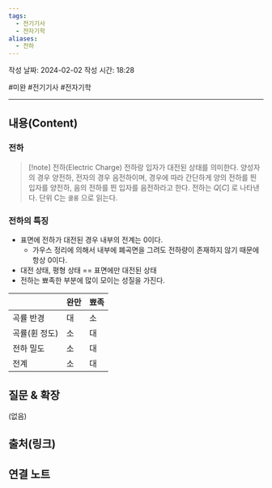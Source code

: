```yaml
---
tags:
  - 전기기사
  - 전자기학
aliases:
  - 전하
---
```

작성 날짜: 2024-02-02
작성 시간: 18:28

#미완 #전기기사 #전자기학 

----
## 내용(Content)
### 전하
>[!note] 전하(Electric Charge)
>전하랑 입자가 대전된 상태를 의미한다. 양성자의 경우 양전하, 전자의 경우 음전하이며, 경우에 따라 간단하게 양의 전하를 띈 입자를 양전하, 음의 전하를 띈 입자를 음전하라고 한다.
>전하는 $Q[C]$ 로 나타낸다. 단위 C는 `쿨롱` 으로 읽는다.
>

### 전하의 특징
- 표면에 전하가 대전된 경우 내부의 전계는 0이다.
	- 가우스 정리에 의해서 내부에 폐곡면을 그려도 전하량이 존재하지 않기 때문에 항상 0이다.
- 대전 상태, 평형 상태 == 표면에만 대전된 상태
- 전하는 뾰족한 부분에 많이 모이는 성질을 가진다.

|  | 완만 | 뾰족 |
| ---- | ---- | ---- |
| 곡률 반경 | 대 | 소 |
| 곡률(휜 정도) | 소 | 대 |
| 전하 밀도 | 소 | 대 |
| 전계 | 소 | 대 |
## 질문 & 확장

(없음)

## 출처(링크)


## 연결 노트











